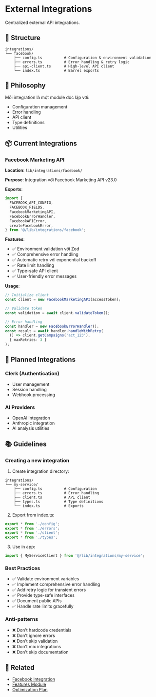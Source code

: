 # External Integrations

Centralized external API integrations.

## 📁 Structure

```
integrations/
└── facebook/
    ├── config.ts          # Configuration & environment validation
    ├── errors.ts          # Error handling & retry logic
    ├── api-client.ts      # High-level API client
    └── index.ts           # Barrel exports
```

## 🎯 Philosophy

Mỗi integration là một module độc lập với:
- Configuration management
- Error handling
- API client
- Type definitions
- Utilities

## 📦 Current Integrations

### Facebook Marketing API

**Location**: `lib/integrations/facebook/`

**Purpose**: Integration với Facebook Marketing API v23.0

**Exports**:
```typescript
import {
  FACEBOOK_API_CONFIG,
  FACEBOOK_FIELDS,
  FacebookMarketingAPI,
  FacebookErrorHandler,
  FacebookAPIError,
  createFacebookError,
} from '@/lib/integrations/facebook';
```

**Features**:
- ✅ Environment validation với Zod
- ✅ Comprehensive error handling
- ✅ Automatic retry với exponential backoff
- ✅ Rate limit handling
- ✅ Type-safe API client
- ✅ User-friendly error messages

**Usage**:
```typescript
// Initialize client
const client = new FacebookMarketingAPI(accessToken);

// Validate token
const validation = await client.validateToken();

// Error handling
const handler = new FacebookErrorHandler();
const result = await handler.handleWithRetry(
  () => client.getCampaigns('act_123'),
  { maxRetries: 3 }
);
```

## 🚀 Planned Integrations

### Clerk (Authentication)
- User management
- Session handling
- Webhook processing

### AI Providers
- OpenAI integration
- Anthropic integration
- AI analysis utilities

## 📚 Guidelines

### Creating a new integration

1. Create integration directory:
```
integrations/
└── my-service/
    ├── config.ts          # Configuration
    ├── errors.ts          # Error handling
    ├── client.ts          # API client
    ├── types.ts           # Type definitions
    └── index.ts           # Exports
```

2. Export from index.ts:
```typescript
export * from './config';
export * from './errors';
export * from './client';
export * from './types';
```

3. Use in app:
```typescript
import { MyServiceClient } from '@/lib/integrations/my-service';
```

### Best Practices

- ✅ Validate environment variables
- ✅ Implement comprehensive error handling
- ✅ Add retry logic for transient errors
- ✅ Provide type-safe interfaces
- ✅ Document public APIs
- ✅ Handle rate limits gracefully

### Anti-patterns

- ❌ Don't hardcode credentials
- ❌ Don't ignore errors
- ❌ Don't skip validation
- ❌ Don't mix integrations
- ❌ Don't skip documentation

## 🔗 Related

- [Facebook Integration](./facebook/)
- [Features Module](../../features/README.md)
- [Optimization Plan](../../../docs/SRC_OPTIMIZATION_PLAN.md)
